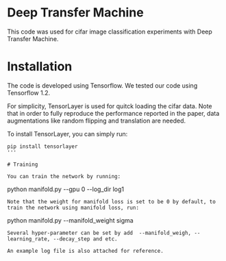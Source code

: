 Deep Transfer Machine
=============

This code was used for cifar image classification experiments with Deep Transfer Machine.


# Installation

The code is developed using Tensorflow. We tested our code using Tensorflow 1.2.

For simplicity, TensorLayer is used for quitck loading the cifar data. Note that in order to fully reproduce the performance reported in the paper, data augmentations like random flipping and translation are needed.

To install TensorLayer, you can simply run:

```
pip install tensorlayer
'''

# Training

You can train the network by running:

```
python manifold.py --gpu 0 --log_dir log1
```
Note that the weight for manifold loss is set to be 0 by default, to train the network using manifold loss, run:

```
python manifold.py --manifold_weight sigma
```
Several hyper-parameter can be set by add  --manifold_weigh, --learning_rate, --decay_step and etc.

An example log file is also attached for reference.

